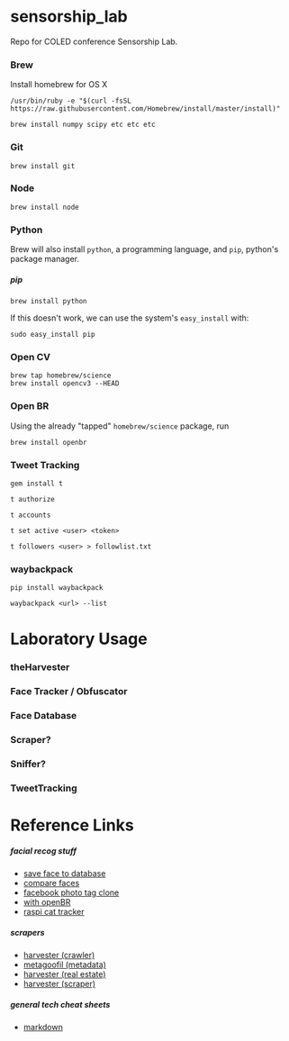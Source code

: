 # sensorship_lab
Repo for COLED conference Sensorship Lab.

### Brew
Install homebrew for OS X
```
/usr/bin/ruby -e "$(curl -fsSL https://raw.githubusercontent.com/Homebrew/install/master/install)"
```

```
brew install numpy scipy etc etc etc
```

### Git
```
brew install git
```

### Node
```
brew install node
```

### Python
Brew will also install `python`, a programming language, and `pip`, python's package manager.

##### pip
```
brew install python
```

If this doesn't work, we can use the system's `easy_install` with:
```
sudo easy_install pip
```

### Open CV
```
brew tap homebrew/science
brew install opencv3 --HEAD
```

### Open BR
Using the already "tapped" `homebrew/science` package, run
```
brew install openbr
```

### Tweet Tracking
```
gem install t
```

```
t authorize
```

```
t accounts
```

```
t set active <user> <token>
```

```
t followers <user> > followlist.txt
```

### waybackpack
```
pip install waybackpack
```

```
waybackpack <url> --list
```

# Laboratory Usage
### theHarvester
### Face Tracker / Obfuscator
### Face Database
### Scraper?
### Sniffer?
### TweetTracking


# Reference Links

##### facial recog stuff
* [save face to database](https://stackoverflow.com/questions/33140178/is-there-any-node-js-library-for-offline-facial-recognition-identification)
* [compare faces](https://stackoverflow.com/questions/21647573/use-opencv-and-node-to-compare-2-faces-for-similarity)
* [facebook photo tag clone](https://www.sitepoint.com/face-detection-nodejs-opencv/)
* [with openBR](http://openbiometrics.org/docs/tutorials/#face-recognition)
* [raspi cat tracker](http://www.girliemac.com/blog/2015/12/25/kittycam-raspberrypi-camera-cat-face-recog-nodejs/)

##### scrapers
* [harvester (crawler)](https://github.com/TransparencyToolkit/Harvester)
* [metagoofil (metadata)](https://github.com/laramies/metagoofil)
* [harvester (real estate)](https://github.com/dayweek/harvester)
* [harvester (scraper)](https://github.com/blazaid/harvester)

##### general tech cheat sheets
* [markdown](https://github.com/adam-p/markdown-here/wiki/Markdown-Cheatsheet)
